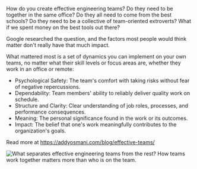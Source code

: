 How do you create effective engineering teams? Do they need to be together in the same office? Do they all need to come from the best schools? Do they need to be a collective of team-oriented extroverts? What if we spent money on the best tools out there?

Google researched the question, and the factors most people would think matter don't really have that much impact.

What mattered most is a set of dynamics you can implement on your own teams, no matter what their skill levels or focus areas are, whether they work in an office or remote:

- Psychological Safety: The team's comfort with taking risks without fear of negative repercussions.
- Dependability: Team members' ability to reliably deliver quality work on schedule.
- Structure and Clarity: Clear understanding of job roles, processes, and performance consequences.
- Meaning: The personal significance found in the work or its outcomes.
- Impact: The belief that one's work meaningfully contributes to the organization's goals.

Read more at https://addyosmani.com/blog/effective-teams/

<picture>
  <source srcset="${url}Creating Effective Engineering Teams.jpg" type="image/jpeg">
  <img src="${url}Creating Effective Engineering Teams.jpg" alt="What separates effective engineering teams from the rest? How teams work together matters more than who is on the team.">
</picture>
